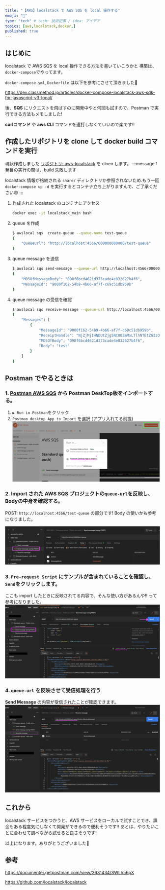 ```yaml
---
title: "【AWS】localstack で AWS SQS を local 操作する"
emoji: "🤧"
type: "tech" # tech: 技術記事 / idea: アイデア
topics: [aws,localstack,docker,]
published: true
---
```



## はじめに

localstack で AWS SQS を local 操作できる方法を書いていこうかと
構築は、`docker-compose`でやってます。

`docker-compose.yml`, `Dockerfile` は以下を参考にさせて頂きました🙏

https://dev.classmethod.jp/articles/docker-compose-localstack-aws-sdk-for-javascript-v3-local/


後、**SQS** にリクエストを飛ばすのに開発中やと何回も試すので、Postman で実行できる方法もメモしました!

**curlコマンド** や **aws CLI** コマンドを連打しなくていいので楽です!!

## 作成したリポジトリを clone して docker build コマンドを実行

現状作成しました [リポジトリ: aws-localstack](https://github.com/KazusaNakagawa/aws-localstack) を cloen します。
:::message
1発目の実行の際は、build 失敗します

localstack 情報が格納される `share/` ディレクトリか参照されないため.もう一回 `docker-compose up -d` を実行するとコンテナ立ち上がりますんで、ご了承ください😓
:::


1. 作成された localstack のコンテナにアクセス
    ```bash
    docker exec -it localstack_main bash
    ```

2. queue を作成
    ```bash
    $ awslocal sqs  create-queue --queue-name test-queue
    {
        "QueueUrl": "http://localhost:4566/000000000000/test-queue"
    }
    ```

3. queue message を送信
    ```bash
    $ awslocal sqs send-message --queue-url http://localhost:4566/00000000000/test-queue --message-body test
    {
        "MD5OfMessageBody": "098f6bcd4621d373cade4e832627b4f6",
        "MessageId": "9000f162-54b9-4b66-af7f-c69c51db959b"
    }
    ```

4. queue message の受信を確認
    ```bash
    $ awslocal sqs receive-message --queue-url http://localhost:4566/00000000000/test-queue
    {
        "Messages": [
            {
                "MessageId": "9000f162-54b9-4b66-af7f-c69c51db959b",
                "ReceiptHandle": "NjZjMjI4NDUtZjg5NC00ZmMxLTlhNTEtZGIzODQzYzE0ZTIyIGFybjphd3M6c3FzOmFwLW5vcnRoZWFzdC0xOjAwMDAwMDAwMDAwMDp0ZXN0LXF1ZXVlIDkwMDBmMTYyLTU0YjktNGI2Ni1hZjdmLWM2OWM1MWRiOTU5YiAxNjY1Mjg0Mjc1LjYyODk2NzU=",
                "MD5OfBody": "098f6bcd4621d373cade4e832627b4f6",
                "Body": "test"
            }
        ]
    }
    ```

## Postman でやるときは

### 1. [Postman AWS SQS](https://documenter.getpostman.com/view/2631434/SWLh56pX) から Postman DeskTop版をインポートする。
  1. `▶︎ Run in Postman`をクリック
  2. `Postman desktop App to Import` を選択 (アプリ入れてる前提)
  ![postman_import](/images/aws/1_import_aws_postman_sqs.png)

### 2. Import された **AWS SQS** プロジェクトの`queue-url`を反映し、Bodyの中身を確認する。
   POST: `http://localhost:4566/test-queue` の部分です! Body の使いかも参考になりました。
  
   ![body](/images/aws/2_postman_body.png)

### 3. `Pre-request Script` にサンプルが含まれていることを確認し、`Send`をクリックします。
   ここも import したときに反映されてる内容で、そんな使い方があるんや!! って参考になりました。
  ![request_script](/images/aws/3_postman_request_script.png)

### 4. `queue-url` を反映させて受信処理を行う
  **Send Message** の内容が受信されたことが確認できます。
  ![recive_message](/images/aws/4_postman_recive_message.png)


## これから
localstack サービスをつかうと、AWS サービスをローカルで試すことでき、課金もある程度気にしなくて開発ができるので便利そうです!!
あとは、やりたいことに合わせて調べながら試せると良さそうです!

以上になります。ありがとうございました🙏


## 参考

https://documenter.getpostman.com/view/2631434/SWLh56pX

https://github.com/localstack/localstack

